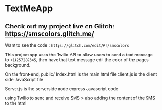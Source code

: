 # TextMeApp

## Check out my project live on Glitch: https://smscolors.glitch.me/

Want to see the code : `https://glitch.com/edit/#!/smscolors`

This project app uses the Twilio API to allow users to send a text message to `+14257287345`, then have that text message edit the color of the pages background.

On the front-end,
public/
Index.html is the main html file
client.js is the client side JavaScript file

Server.js is the serverside node express Javascript code

using Twilio to send and receive SMS > also adding the content of the SMS to the html
